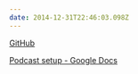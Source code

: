 ```yaml
---
date: 2014-12-31T22:46:03.098Z
---
```

[GitHub](https://github.com/)

[Podcast setup - Google Docs](https://docs.google.com/document/d/1AGofq-N92Bi_XHAKY26aSfd4_EqoKjTD-JwrzQOnGRg/edit)

